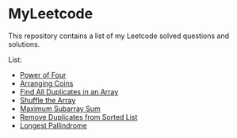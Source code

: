 # MyLeetcode
This repository contains a list of my Leetcode solved questions and solutions.

List:
- [Power of Four](https://leetcode.com/problems/power-of-four/)
- [Arranging Coins](https://leetcode.com/problems/arranging-coins/)
- [Find All Duplicates in an Array](https://leetcode.com/problems/find-all-duplicates-in-an-array/)
- [Shuffle the Array](https://leetcode.com/problems/shuffle-the-array/)
- [Maximum Subarray Sum](https://leetcode.com/problems/maximum-subarray/)
- [Remove Duplicates from Sorted List](https://leetcode.com/problems/remove-duplicates-from-sorted-list/)
- [Longest Pallindrome](https://leetcode.com/problems/longest-palindrome/)
